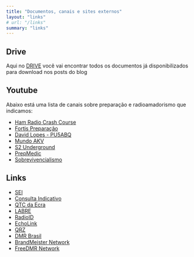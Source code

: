 ```yaml
---
title: "Documentos, canais e sites externos"
layout: "links"
# url: "/links"
summary: "links"
---
```


## Drive
Aqui no [DRIVE](https://drive.google.com/drive/folders/1lllEd_-GUqZw9BThDg1z5NPEL4lXKGBF?usp=sharing) você vai encontrar todos os documentos já disponibilizados para download nos posts do blog

## Youtube
Abaixo está uma lista de canais sobre preparação e radioamadorismo que indicamos:

- [Ham Radio Crash Course](https://youtube.com/@hamradiocrashcourse?si=xpA5UhePtuokwMR-)
- [Fortis Preparação](https://youtube.com/@fortis-preparacao?si=CrSCnKeppVJWMdUQ)
- [David Lopes - PU5ABQ](https://youtube.com/@pu5abq?si=qOVxS9scVUT4FJk3)
- [Mundo AKV](https://youtube.com/@mundoakv?si=ItvlTe5dSXolBcY0)
- [S2 Underground](https://youtube.com/@s2underground?si=lO3A5B1yGFiVAv1j)
- [PrepMedic](https://youtube.com/@prepmedic?si=Bt5oUgn3jObHlBjZ)
- [Sobrevivencialismo](https://youtube.com/@sobrevivencialismo?si=-zgJ8kl92BwZ_B8q)

## Links

- [SEI](https://sei.anatel.gov.br/sei/controlador_externo.php?acao=usuario_externo_logar&id_orgao_acesso_externo=0)
- [Consulta Indicativo](https://sistemas.anatel.gov.br/easp/Novo/ConsultaIndicativo/Tela.asp?SISQSmodulo=11265)
- [QTC da Ecra](https://qtc.ecra.club/)
- [LABRE](https://www.labre.org.br/)
- [RadioID](https://radioid.net/)
- [EchoLink](https://www.echolink.org/)
- [QRZ](https://www.qrz.com/)
- [DMR Brasil](https://www.ham-dmr.com.br/)
- [BrandMeister Network](https://brandmeister.network/)
- [FreeDMR Network](https://www.freedmr.uk/)